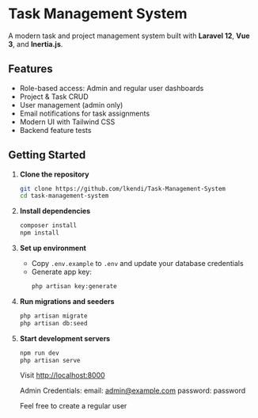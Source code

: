 # Task Management System

A modern task and project management system built with **Laravel 12**, **Vue 3**, and **Inertia.js**.

## Features
- Role-based access: Admin and regular user dashboards
- Project & Task CRUD
- User management (admin only)
- Email notifications for task assignments
- Modern UI with Tailwind CSS
- Backend feature tests

## Getting Started

1. **Clone the repository**
   ```bash
   git clone https://github.com/lkendi/Task-Management-System
   cd task-management-system
   ```
2. **Install dependencies**
   ```bash
   composer install
   npm install
   ```
3. **Set up environment**
   - Copy `.env.example` to `.env` and update your database credentials
   - Generate app key:
     ```bash
     php artisan key:generate
     ```
4. **Run migrations and seeders**
   ```bash
   php artisan migrate
   php artisan db:seed
   ```
5. **Start development servers**
   ```bash
   npm run dev
   php artisan serve
   ```
   Visit [http://localhost:8000](http://localhost:8000)

   Admin Credentials:
   email: admin@example.com
   password: password

   Feel free to create a regular user